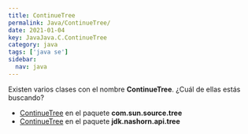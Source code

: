 ```yaml
---
title: ContinueTree
permalink: Java/ContinueTree/
date: 2021-01-04
key: JavaJava.C.ContinueTree
category: java
tags: ['java se']
sidebar: 
  nav: java
---
```


Existen varios clases con el nombre **ContinueTree**. ¿Cuál de ellas estás buscando?
<ul>
<li><a href="/Java/ContinueTree-com-sun-source-tree/">ContinueTree</a> en el paquete <strong>com.sun.source.tree</strong></li>
<li><a href="/Java/ContinueTree-jdk-nashorn-api-tree/">ContinueTree</a> en el paquete <strong>jdk.nashorn.api.tree</strong></li>
<ul>
